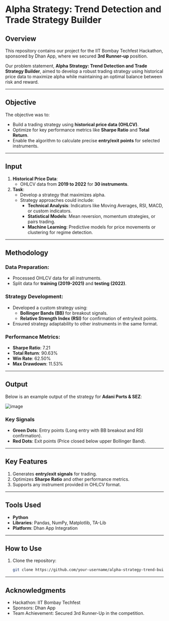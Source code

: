 # Alpha Strategy: Trend Detection and Trade Strategy Builder

## Overview
This repository contains our project for the IIT Bombay Techfest Hackathon, sponsored by Dhan App, where we secured **3rd Runner-up** position.

Our problem statement, **Alpha Strategy: Trend Detection and Trade Strategy Builder**, aimed to develop a robust trading strategy using historical price data to maximize alpha while maintaining an optimal balance between risk and reward.

---

## Objective
The objective was to:
- Build a trading strategy using **historical price data (OHLCV)**.
- Optimize for key performance metrics like **Sharpe Ratio** and **Total Return**.
- Enable the algorithm to calculate precise **entry/exit points** for selected instruments.

---

## Input
1. **Historical Price Data**:
   - OHLCV data from **2019 to 2022** for **30 instruments**.
2. **Task**:
   - Develop a strategy that maximizes alpha.
   - Strategy approaches could include:
     - **Technical Analysis**: Indicators like Moving Averages, RSI, MACD, or custom indicators.
     - **Statistical Models**: Mean reversion, momentum strategies, or pairs trading.
     - **Machine Learning**: Predictive models for price movements or clustering for regime detection.

---

## Methodology
### Data Preparation:
- Processed OHLCV data for all instruments.
- Split data for **training (2019-2021)** and **testing (2022)**.

### Strategy Development:
- Developed a custom strategy using:
  - **Bollinger Bands (BB)** for breakout signals.
  - **Relative Strength Index (RSI)** for confirmation of entry/exit points.
- Ensured strategy adaptability to other instruments in the same format.

### Performance Metrics:
- **Sharpe Ratio**: 7.21  
- **Total Return**: 90.63%  
- **Win Rate**: 62.50%  
- **Max Drawdown**: 11.53%  

---

## Output
Below is an example output of the strategy for **Adani Ports & SEZ**:

![image](https://github.com/user-attachments/assets/96d785ef-070c-4828-a24f-4c86e49c5910)


### Key Signals
- **Green Dots**: Entry points (Long entry with BB breakout and RSI confirmation).  
- **Red Dots**: Exit points (Price closed below upper Bollinger Band).  

---

## Key Features
1. Generates **entry/exit signals** for trading.
2. Optimizes **Sharpe Ratio** and other performance metrics.
3. Supports any instrument provided in OHLCV format.

---

## Tools Used
- **Python**  
- **Libraries**: Pandas, NumPy, Matplotlib, TA-Lib  
- **Platform**: Dhan App Integration  

---

## How to Use
1. Clone the repository:
   ```bash
   git clone https://github.com/your-username/alpha-strategy-trend-builder.git

---
## Acknowledgments
- Hackathon: IIT Bombay Techfest
- Sponsors: Dhan App
- Team Achievement: Secured 3rd Runner-Up in the competition.
